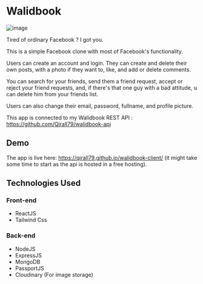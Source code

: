 # Walidbook

![image](https://user-images.githubusercontent.com/66278832/218254857-6943060d-575e-47d0-872d-c2da7a4687f6.png)


Tired of ordinary Facebook ? I got you.

This is a simple Facebook clone with most of Facebook's functionality.

Users can create an account and login. They can create and delete their own posts, with a photo if they want to, like, and add or delete comments. 

You can search for your friends, send them a friend request, accept or reject your friend requests, and, if there's that one guy with a bad attitude, u can delete him from your friends list.

Users can also change their email, password, fullname, and profile picture.

This app is connected to my Walidbook REST API : https://github.com/Qirall79/walidbook-api




## Demo

The app is live here: https://qirall79.github.io/walidbook-client/ (it might take some time to start as the api is hosted in a free hosting).


## Technologies Used
### Front-end
  - ReactJS
  - Tailwind Css
  
### Back-end
  - NodeJS
  - ExpressJS
  - MongoDB
  - PassportJS
  - Cloudinary (For image storage)
